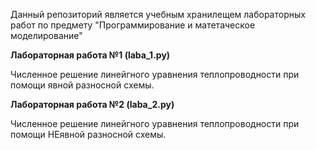 Данный репозиторий является учебным хранилещем лабораторных работ по предмету "Программирование и матетаческое моделирование"


**Лабораторная работа №1 (laba_1.py)**

Численное решение линейгного уравнения теплопроводности при помощи явной разносной схемы.

**Лабораторная работа №2 (laba_2.py)**

Численное решение линейгного уравнения теплопроводности при помощи НЕявной разносной схемы.
